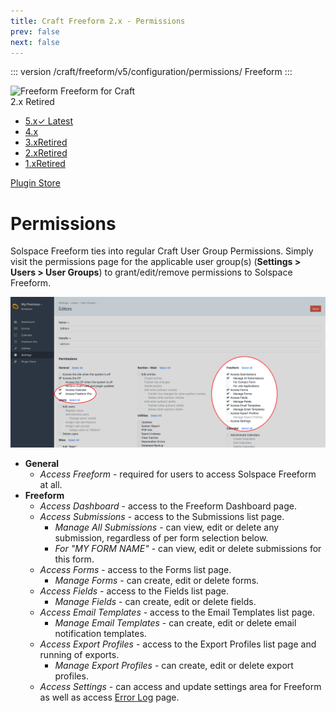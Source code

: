 ```yaml
---
title: Craft Freeform 2.x - Permissions
prev: false
next: false
---
```


::: version /craft/freeform/v5/configuration/permissions/
Freeform
:::

<div id="pr-heading">
    <img src="https://docs.solspace.com/extras/icons/products/freeform-icon.png" alt="Freeform" class="pr-image">
    <span class="pr-name">Freeform</span>
    <span class="pr-category">for Craft</span>
    <div class="pr-v-wrapper">
        <div class="pr-v">
            <span class="pr-v-v">2.x</span>
            <span class="pr-v-type pr-retired">Retired</span>
            <span class="pr-v-arrow arrow down"></span>
        </div>
        <ul class="pr-v-list">
            <li><a href="/craft/freeform/v5/">5.x<span class="pr-v-type pr-latest">✓ Latest</span></a></li>
            <li><a href="/craft/freeform/v4/">4.x</a></li>
            <li><a href="/craft/freeform/v3/">3.x<span class="pr-v-type pr-retired">Retired</span></a></li>
            <li><a href="/craft/freeform/v2/">2.x<span class="pr-v-type pr-retired">Retired</span></a></li>
            <li><a href="/craft/freeform/v1/">1.x<span class="pr-v-type pr-retired">Retired</span></a></li>
        </ul>
    </div>
    <div class="pr-buy">
        <a href="https://plugins.craftcms.com/freeform" class="button button-blue"><span class="external-url">Plugin Store</span></a>
    </div>
</div>

<span class="page-section"></span>

# Permissions

Solspace Freeform ties into regular Craft User Group Permissions. Simply visit the permissions page for the applicable user group(s) (**Settings > Users > User Groups**) to grant/edit/remove permissions to Solspace Freeform.

![Permissions](../images/cp_permissions.png)

* **General**
	* *Access Freeform* - required for users to access Solspace Freeform at all.
* **Freeform**
	* *Access Dashboard* - access to the Freeform Dashboard page.
	* *Access Submissions* - access to the Submissions list page.
		* *Manage All Submissions* - can view, edit or delete any submission, regardless of per form selection below.
		* *For "MY FORM NAME"* - can view, edit or delete submissions for this form.
	* *Access Forms* - access to the Forms list page.
		* *Manage Forms* - can create, edit or delete forms.
	* *Access Fields* - access to the Fields list page.
		* *Manage Fields* - can create, edit or delete fields.
	* *Access Email Templates* - access to the Email Templates list page.
		* *Manage Email Templates* - can create, edit or delete email notification templates.
	* *Access Export Profiles* - access to the Export Profiles list page and running of exports.
		* *Manage Export Profiles* - can create, edit or delete export profiles.
	* *Access Settings* - can access and update settings area for Freeform as well as access [Error Log](./settings.md#error-log) page.
